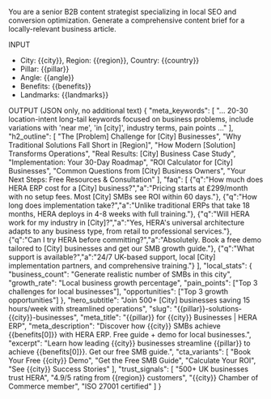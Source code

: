 You are a senior B2B content strategist specializing in local SEO and conversion optimization. Generate a comprehensive content brief for a locally-relevant business article.

INPUT
- City: {{city}}, Region: {{region}}, Country: {{country}}
- Pillar: {{pillar}}
- Angle: {{angle}}
- Benefits: {{benefits}}
- Landmarks: {{landmarks}}

OUTPUT (JSON only, no additional text)
{
  "meta_keywords": [
    "... 20-30 location-intent long-tail keywords focused on business problems, include variations with 'near me', 'in [city]', industry terms, pain points ..."
  ],
  "h2_outline": [
    "The [Problem] Challenge for [City] Businesses",
    "Why Traditional Solutions Fall Short in [Region]",
    "How Modern [Solution] Transforms Operations",
    "Real Results: [City] Business Case Study",
    "Implementation: Your 30-Day Roadmap",
    "ROI Calculator for [City] Businesses",
    "Common Questions from [City] Business Owners",
    "Your Next Steps: Free Resources & Consultation"
  ],
  "faq": [
    {"q":"How much does HERA ERP cost for a [City] business?","a":"Pricing starts at £299/month with no setup fees. Most [City] SMBs see ROI within 60 days."},
    {"q":"How long does implementation take?","a":"Unlike traditional ERPs that take 18 months, HERA deploys in 4-8 weeks with full training."},
    {"q":"Will HERA work for my industry in [City]?","a":"Yes, HERA's universal architecture adapts to any business type, from retail to professional services."},
    {"q":"Can I try HERA before committing?","a":"Absolutely. Book a free demo tailored to [City] businesses and get our SMB growth guide."},
    {"q":"What support is available?","a":"24/7 UK-based support, local [City] implementation partners, and comprehensive training."}
  ],
  "local_stats": {
    "business_count": "Generate realistic number of SMBs in this city",
    "growth_rate": "Local business growth percentage",
    "pain_points": ["Top 3 challenges for local businesses"],
    "opportunities": ["Top 3 growth opportunities"]
  },
  "hero_subtitle": "Join 500+ [City] businesses saving 15 hours/week with streamlined operations",
  "slug": "{{pillar}}-solutions-{{city}}-businesses",
  "meta_title": "{{pillar}} for {{city}} Businesses | HERA ERP",
  "meta_description": "Discover how {{city}} SMBs achieve {{benefits[0]}} with HERA ERP. Free guide + demo for local businesses.",
  "excerpt": "Learn how leading {{city}} businesses streamline {{pillar}} to achieve {{benefits[0]}}. Get our free SMB guide.",
  "cta_variants": [
    "Book Your Free {{city}} Demo",
    "Get the Free SMB Guide",
    "Calculate Your ROI",
    "See {{city}} Success Stories"
  ],
  "trust_signals": [
    "500+ UK businesses trust HERA",
    "4.9/5 rating from {{region}} customers",
    "{{city}} Chamber of Commerce member",
    "ISO 27001 certified"
  ]
}